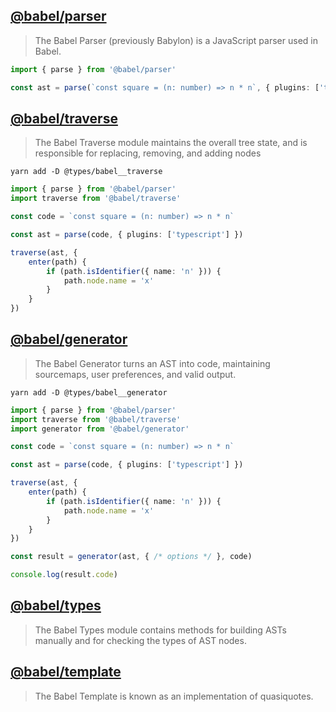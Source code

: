 ## [@babel/parser](https://babeljs.io/docs/en/babel-parser)
> The Babel Parser (previously Babylon) is a JavaScript parser used in Babel.


```typescript
import { parse } from '@babel/parser'

const ast = parse(`const square = (n: number) => n * n`, { plugins: ['typescript'] })
```

## [@babel/traverse](https://babeljs.io/docs/en/babel-traverse)
> The Babel Traverse module maintains the overall tree state, and is responsible for replacing, removing, and adding nodes


```shell
yarn add -D @types/babel__traverse
```
```typescript
import { parse } from '@babel/parser'
import traverse from '@babel/traverse'

const code = `const square = (n: number) => n * n`

const ast = parse(code, { plugins: ['typescript'] })

traverse(ast, {
    enter(path) {
        if (path.isIdentifier({ name: 'n' })) {
            path.node.name = 'x'
        }
    }
})
```

## [@babel/generator](https://babeljs.io/docs/en/babel-generator)
> The Babel Generator turns an AST into code, maintaining sourcemaps, user preferences, and valid output.

```shell
yarn add -D @types/babel__generator
```
```typescript
import { parse } from '@babel/parser'
import traverse from '@babel/traverse'
import generator from '@babel/generator'

const code = `const square = (n: number) => n * n`

const ast = parse(code, { plugins: ['typescript'] })

traverse(ast, {
    enter(path) {
        if (path.isIdentifier({ name: 'n' })) {
            path.node.name = 'x'
        }
    }
})

const result = generator(ast, { /* options */ }, code)

console.log(result.code)
```

## [@babel/types](https://babeljs.io/docs/en/babel-types)
> The Babel Types module contains methods for building ASTs manually and for checking the types of AST nodes.

## [@babel/template](https://babeljs.io/docs/en/babel-template)
> The Babel Template is known as an implementation of quasiquotes.
